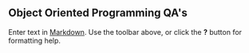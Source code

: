 ## Object Oriented Programming QA's
Enter text in [Markdown](http://daringfireball.net/projects/markdown/). Use the toolbar above, or click the **?** button for formatting help.
